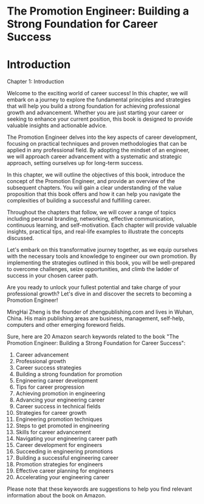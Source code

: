 # The Promotion Engineer: Building a Strong Foundation for Career Success

# Introduction

Chapter 1: Introduction

Welcome to the exciting world of career success! In this chapter, we will embark on a journey to explore the fundamental principles and strategies that will help you build a strong foundation for achieving professional growth and advancement. Whether you are just starting your career or seeking to enhance your current position, this book is designed to provide valuable insights and actionable advice.

The Promotion Engineer delves into the key aspects of career development, focusing on practical techniques and proven methodologies that can be applied in any professional field. By adopting the mindset of an engineer, we will approach career advancement with a systematic and strategic approach, setting ourselves up for long-term success.

In this chapter, we will outline the objectives of this book, introduce the concept of the Promotion Engineer, and provide an overview of the subsequent chapters. You will gain a clear understanding of the value proposition that this book offers and how it can help you navigate the complexities of building a successful and fulfilling career.

Throughout the chapters that follow, we will cover a range of topics including personal branding, networking, effective communication, continuous learning, and self-motivation. Each chapter will provide valuable insights, practical tips, and real-life examples to illustrate the concepts discussed.

Let's embark on this transformative journey together, as we equip ourselves with the necessary tools and knowledge to engineer our own promotion. By implementing the strategies outlined in this book, you will be well-prepared to overcome challenges, seize opportunities, and climb the ladder of success in your chosen career path.

Are you ready to unlock your fullest potential and take charge of your professional growth? Let's dive in and discover the secrets to becoming a Promotion Engineer!


MingHai Zheng is the founder of zhengpublishing.com and lives in Wuhan, China. His main publishing areas are business, management, self-help, computers and other emerging foreword fields.



Sure, here are 20 Amazon search keywords related to the book "The Promotion Engineer: Building a Strong Foundation for Career Success":

1. Career advancement
2. Professional growth
3. Career success strategies
4. Building a strong foundation for promotion
5. Engineering career development
6. Tips for career progression
7. Achieving promotion in engineering
8. Advancing your engineering career
9. Career success in technical fields
10. Strategies for career growth
11. Engineering promotion techniques
12. Steps to get promoted in engineering
13. Skills for career advancement
14. Navigating your engineering career path
15. Career development for engineers
16. Succeeding in engineering promotions
17. Building a successful engineering career
18. Promotion strategies for engineers
19. Effective career planning for engineers
20. Accelerating your engineering career

Please note that these keywords are suggestions to help you find relevant information about the book on Amazon.

